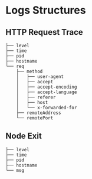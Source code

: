 # Logs Structures

## HTTP Request Trace
```
├── level
├── time
├── pid
├── hostname
└── req
    ├── method
    │   ├── user-agent
    │   ├── accept
    │   ├── accept-encoding
    │   ├── accept-language
    │   ├── referer
    │   ├── host
    │   └── x-forwarded-for
    ├── remoteAddress
    └── remotePort
```

## Node Exit
```
├── level
├── time
├── pid
├── hostname
└── msg
```